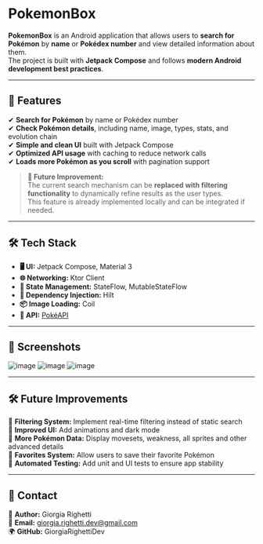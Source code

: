 # PokemonBox

**PokemonBox** is an Android application that allows users to **search for Pokémon** by **name** or **Pokédex number** and view detailed information about them.  
The project is built with **Jetpack Compose** and follows **modern Android development best practices**.

---

## 🚀 Features  
✔ **Search for Pokémon** by name or Pokédex number  
✔ **Check Pokémon details**, including name, image, types, stats, and evolution chain  
✔ **Simple and clean UI** built with Jetpack Compose  
✔ **Optimized API usage** with caching to reduce network calls  
✔ **Loads more Pokémon as you scroll** with pagination support  


> **🔄 Future Improvement:**  
> The current search mechanism can be **replaced with filtering functionality** to dynamically refine results as the user types.  
> This feature is already implemented locally and can be integrated if needed.

---

## 🛠️ Tech Stack
- **🖥️ UI:** Jetpack Compose, Material 3  
- **🌐 Networking:** Ktor Client  
- **🔄 State Management:** StateFlow, MutableStateFlow  
- **🧩 Dependency Injection:** Hilt  
- **📦 Image Loading:** Coil  
- **🔗 API:** [PokéAPI](https://pokeapi.co/)  

---

## 📸 Screenshots
![image](https://github.com/user-attachments/assets/5516958d-0d16-4958-b321-944c74aafb88)
![image](https://github.com/user-attachments/assets/0b92ae35-f2f1-4697-9a5e-4d0fdb6b58e5)
![image](https://github.com/user-attachments/assets/5bddc1db-eeb5-492c-af84-3d73760b243f)

---

## 🛠️ Future Improvements
🔹 **Filtering System:** Implement real-time filtering instead of static search  
🔹 **Improved UI:** Add animations and dark mode  
🔹 **More Pokémon Data:** Display movesets, weakness, all sprites and other advanced details  
🔹 **Favorites System:** Allow users to save their favorite Pokémon  
🔹 **Automated Testing:** Add unit and UI tests to ensure app stability

---

## 📩 Contact
💬 **Author:** Giorgia Righetti  
📧 **Email:** giorgia.righetti.dev@gmail.com  
🌍 **GitHub:** GiorgiaRighettiDev  
